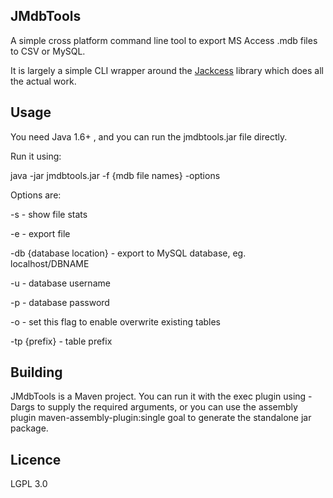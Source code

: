 JMdbTools
---------

A simple cross platform command line tool to export MS Access .mdb files to CSV or MySQL.

It is largely a simple CLI wrapper around the [Jackcess](http://jackcess.sourceforge.net/) library which does all the
actual work.


Usage
-----

You need Java 1.6+ , and you can run the jmdbtools.jar file directly.

Run it using:

java -jar jmdbtools.jar -f {mdb file names} -options

Options are:

-s - show file stats

-e - export file

-db {database location} - export to MySQL database, eg. localhost/DBNAME

-u - database username

-p - database password

-o - set this flag to enable overwrite existing tables

-tp {prefix} - table prefix



Building
--------

JMdbTools is a Maven project. You can run it with the exec plugin using -Dargs to supply the required arguments, or you
can use the assembly plugin maven-assembly-plugin:single goal to generate the standalone jar package.


Licence
-------

LGPL 3.0
